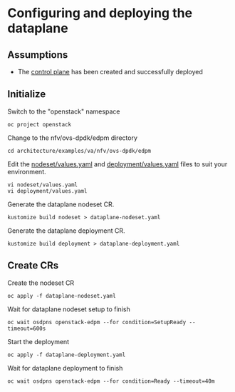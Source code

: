 # Configuring and deploying the dataplane

## Assumptions

- The [control plane](control-plane.md) has been created and successfully deployed

## Initialize

Switch to the "openstack" namespace
```
oc project openstack
```
Change to the nfv/ovs-dpdk/edpm directory
```
cd architecture/examples/va/nfv/ovs-dpdk/edpm
```
Edit the [nodeset/values.yaml](nodeset/values.yaml) and [deployment/values.yaml](deployment/values.yaml) files to suit 
your environment.
```
vi nodeset/values.yaml
vi deployment/values.yaml
```
Generate the dataplane nodeset CR.
```
kustomize build nodeset > dataplane-nodeset.yaml
```
Generate the dataplane deployment CR.
```
kustomize build deployment > dataplane-deployment.yaml
```

## Create CRs
Create the nodeset CR
```
oc apply -f dataplane-nodeset.yaml
```
Wait for dataplane nodeset setup to finish
```
oc wait osdpns openstack-edpm --for condition=SetupReady --timeout=600s
```

Start the deployment
```
oc apply -f dataplane-deployment.yaml
```

Wait for dataplane deployment to finish
```
oc wait osdpns openstack-edpm --for condition=Ready --timeout=40m
```
